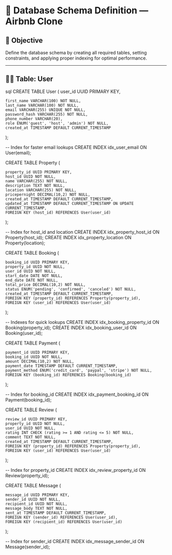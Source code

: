 # 🧱 Database Schema Definition — Airbnb Clone

## 🎯 Objective
Define the database schema by creating all required tables, setting constraints, and applying proper indexing for optimal performance.

---

## 🧍‍♂️ Table: User

sql
CREATE TABLE User (
    user_id UUID PRIMARY KEY,
    
    first_name VARCHAR(100) NOT NULL,
    last_name VARCHAR(100) NOT NULL,
    email VARCHAR(255) UNIQUE NOT NULL,
    password_hash VARCHAR(255) NOT NULL,
    phone_number VARCHAR(20),
    role ENUM('guest', 'host', 'admin') NOT NULL,
    created_at TIMESTAMP DEFAULT CURRENT_TIMESTAMP
);

-- Index for faster email lookups
CREATE INDEX idx_user_email ON User(email);

CREATE TABLE Property (

    property_id UUID PRIMARY KEY,
    host_id UUID NOT NULL,
    name VARCHAR(255) NOT NULL,
    description TEXT NOT NULL,
    location VARCHAR(255) NOT NULL,
    pricepernight DECIMAL(10,2) NOT NULL,
    created_at TIMESTAMP DEFAULT CURRENT_TIMESTAMP,
    updated_at TIMESTAMP DEFAULT CURRENT_TIMESTAMP ON UPDATE CURRENT_TIMESTAMP,
    FOREIGN KEY (host_id) REFERENCES User(user_id)
);

-- Index for host_id and location
CREATE INDEX idx_property_host_id ON Property(host_id);
CREATE INDEX idx_property_location ON Property(location);

CREATE TABLE Booking (

    booking_id UUID PRIMARY KEY,
    property_id UUID NOT NULL,
    user_id UUID NOT NULL,
    start_date DATE NOT NULL,
    end_date DATE NOT NULL,
    total_price DECIMAL(10,2) NOT NULL,
    status ENUM('pending', 'confirmed', 'canceled') NOT NULL,
    created_at TIMESTAMP DEFAULT CURRENT_TIMESTAMP,
    FOREIGN KEY (property_id) REFERENCES Property(property_id),
    FOREIGN KEY (user_id) REFERENCES User(user_id)
);

-- Indexes for quick lookups
CREATE INDEX idx_booking_property_id ON Booking(property_id);
CREATE INDEX idx_booking_user_id ON Booking(user_id);

CREATE TABLE Payment (

    payment_id UUID PRIMARY KEY,
    booking_id UUID NOT NULL,
    amount DECIMAL(10,2) NOT NULL,
    payment_date TIMESTAMP DEFAULT CURRENT_TIMESTAMP,
    payment_method ENUM('credit_card', 'paypal', 'stripe') NOT NULL,
    FOREIGN KEY (booking_id) REFERENCES Booking(booking_id)
);

-- Index for booking_id
CREATE INDEX idx_payment_booking_id ON Payment(booking_id);

CREATE TABLE Review (

    review_id UUID PRIMARY KEY,
    property_id UUID NOT NULL,
    user_id UUID NOT NULL,
    rating INT CHECK (rating >= 1 AND rating <= 5) NOT NULL,
    comment TEXT NOT NULL,
    created_at TIMESTAMP DEFAULT CURRENT_TIMESTAMP,
    FOREIGN KEY (property_id) REFERENCES Property(property_id),
    FOREIGN KEY (user_id) REFERENCES User(user_id)
);

-- Index for property_id
CREATE INDEX idx_review_property_id ON Review(property_id);

CREATE TABLE Message (

    message_id UUID PRIMARY KEY,
    sender_id UUID NOT NULL,
    recipient_id UUID NOT NULL,
    message_body TEXT NOT NULL,
    sent_at TIMESTAMP DEFAULT CURRENT_TIMESTAMP,
    FOREIGN KEY (sender_id) REFERENCES User(user_id),
    FOREIGN KEY (recipient_id) REFERENCES User(user_id)
);

-- Index for sender_id
CREATE INDEX idx_message_sender_id ON Message(sender_id);


